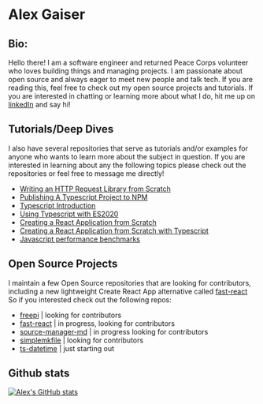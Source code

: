 # Alex Gaiser

## Bio:

Hello there! I am a software engineer and returned Peace Corps volunteer who loves building things and managing projects. I am passionate about open source and always eager to meet new people and talk tech. If you are reading this, feel free to check out my open source projects and tutorials. If you are interested in chatting or learning more about what I do, hit me up on [linkedIn](https://www.linkedin.com/in/alexander-gaiser/) and say hi! 


## Tutorials/Deep Dives

I also have several repositories that serve as tutorials and/or examples for anyone who wants to learn more about the subject in question. If you are interested in learning about any the following topics please check out the repositories or feel free to message me directly!

- [Writing an HTTP Request Library from Scratch](https://github.com/AlexGaiser/http_lib/blob/master/ReadMe.md)
- [Publishing A Typescript Project to NPM](https://github.com/AlexGaiser/publish-to-npm/blob/main/README.md)
- [Typescript Introduction](https://github.com/AlexGaiser/typescript-for-fun-and-profit-slides)
- [Using Typescript with ES2020](https://github.com/AlexGaiser/ES2020-Typescript)
- [Creating a React Application from Scratch](https://github.com/AlexGaiser/react-app-template-from-scratch)
- [Creating a React Application from Scratch with Typescript](https://github.com/AlexGaiser/react-from-scratch-typescript)
- [Javascript performance benchmarks](https://github.com/AlexGaiser/js-performance)

## Open Source Projects
I maintain a few Open Source repositories that are looking for contributors, including a new lightweight Create React App alternative called [fast-react](https://github.com/AlexGaiser/fast-react)  So if you interested check out the following repos:

- [freepi](https://github.com/AlexGaiser/freepi) | looking for contributors
- [fast-react](https://github.com/AlexGaiser/fast-react) | in progress, looking for contributors
- [source-manager-md](https://github.com/AlexGaiser/source-manager-ts) | in progress looking for contributors
- [simplemkfile](https://github.com/AlexGaiser/addfiles-cli) | looking for contributors
- [ts-datetime](https://github.com/AlexGaiser/ts-datetime) | just starting out

## Github stats

[![Alex's GitHub stats](https://github-readme-stats.vercel.app/api?username=alexGaiser&theme=dracula)](https://github.com/anuraghazra/github-readme-stats)


